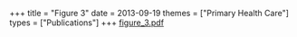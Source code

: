 +++
title = "Figure 3"
date = 2013-09-19
themes = ["Primary Health Care"]
types = ["Publications"]
+++
[figure_3.pdf](/files/figure_3.pdf)
